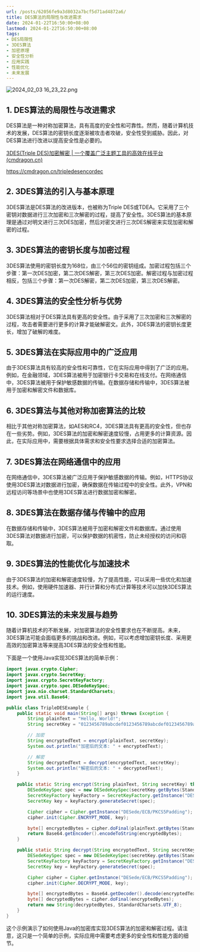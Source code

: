 ```yaml
---
url: /posts/62056fe9a3d8032a7bcf5d71ad4872a6/
title: DES算法的局限性与改进需求
date: 2024-01-22T16:50:00+08:00
lastmod: 2024-01-22T16:50:00+08:00
tags:
- DES局限性
- 3DES算法
- 加密原理
- 安全性分析
- 应用实践
- 性能优化
- 未来发展
---
```



<img src="https://static.cmdragon.cn/blog/images/2024_02_03 16_23_22.png@blog" title="2024_02_03 16_23_22.png" alt="2024_02_03 16_23_22.png"/>

## 1. DES算法的局限性与改进需求
DES算法是一种对称加密算法，具有高度的安全性和可靠性。然而，随着计算机技术的发展，DES算法的密钥长度逐渐被攻击者攻破，安全性受到威胁。因此，对DES算法进行改进以提高安全性是必要的。

[3DES(Triple DES)加密解密 | 一个覆盖广泛主题工具的高效在线平台(cmdragon.cn)](https://cmdragon.cn/tripledesencordec)

https://cmdragon.cn/tripledesencordec

## 2. 3DES算法的引入与基本原理
3DES算法是DES算法的改进版本，也被称为Triple DES或TDEA。它采用了三个密钥对数据进行三次加密和三次解密的过程，提高了安全性。3DES算法的基本原理是通过对明文进行三次DES加密，然后对密文进行三次DES解密来实现加密和解密的过程。

## 3. 3DES算法的密钥长度与加密过程
3DES算法使用的密钥长度为168位，由三个56位的密钥组成。加密过程包括三个步骤：第一次DES加密，第二次DES解密，第三次DES加密。解密过程与加密过程相反，包括三个步骤：第一次DES解密，第二次DES加密，第三次DES解密。

## 4. 3DES算法的安全性分析与优势
3DES算法相对于DES算法具有更高的安全性。由于采用了三次加密和三次解密的过程，攻击者需要进行更多的计算才能破解密文。此外，3DES算法的密钥长度更长，增加了破解的难度。

## 5. 3DES算法在实际应用中的广泛应用
由于3DES算法具有较高的安全性和可靠性，它在实际应用中得到了广泛的应用。例如，在金融领域，3DES算法被用于加密银行卡交易和在线支付。在网络通信中，3DES算法被用于保护敏感数据的传输。在数据存储和传输中，3DES算法被用于加密和解密文件和数据库。

## 6. 3DES算法与其他对称加密算法的比较
相比于其他对称加密算法，如AES和RC4，3DES算法具有更高的安全性，但也存在一些劣势。例如，3DES算法的加密和解密速度较慢，占用更多的计算资源。因此，在实际应用中，需要根据具体需求和安全性要求选择合适的加密算法。

## 7. 3DES算法在网络通信中的应用
在网络通信中，3DES算法被广泛应用于保护敏感数据的传输。例如，HTTPS协议使用3DES算法对数据进行加密，确保数据在传输过程中的安全性。此外，VPN和远程访问等场景中也使用3DES算法进行数据加密和解密。

## 8. 3DES算法在数据存储与传输中的应用
在数据存储和传输中，3DES算法被用于加密和解密文件和数据库。通过使用3DES算法对数据进行加密，可以保护数据的机密性，防止未经授权的访问和窃取。

## 9. 3DES算法的性能优化与加速技术
由于3DES算法的加密和解密速度较慢，为了提高性能，可以采用一些优化和加速技术。例如，使用硬件加速器、并行计算和分布式计算等技术可以加快3DES算法的运行速度。

## 10. 3DES算法的未来发展与趋势
随着计算机技术的不断发展，对加密算法的安全性要求也在不断提高。未来，3DES算法可能会面临更多的挑战和改进。例如，可以考虑增加密钥长度、采用更高效的加密算法等来提高3DES算法的安全性和性能。

下面是一个使用Java实现3DES算法的简单示例：

```java
import javax.crypto.Cipher;
import javax.crypto.SecretKey;
import javax.crypto.SecretKeyFactory;
import javax.crypto.spec.DESedeKeySpec;
import java.nio.charset.StandardCharsets;
import java.util.Base64;

public class TripleDESExample {
    public static void main(String[] args) throws Exception {
        String plainText = "Hello, World!";
        String secretKey = "0123456789abcdef0123456789abcdef0123456789abcdef";

        // 加密
        String encryptedText = encrypt(plainText, secretKey);
        System.out.println("加密后的文本: " + encryptedText);

        // 解密
        String decryptedText = decrypt(encryptedText, secretKey);
        System.out.println("解密后的文本: " + decryptedText);
    }

    public static String encrypt(String plainText, String secretKey) throws Exception {
        DESedeKeySpec spec = new DESedeKeySpec(secretKey.getBytes(StandardCharsets.UTF_8));
        SecretKeyFactory keyFactory = SecretKeyFactory.getInstance("DESede");
        SecretKey key = keyFactory.generateSecret(spec);

        Cipher cipher = Cipher.getInstance("DESede/ECB/PKCS5Padding");
        cipher.init(Cipher.ENCRYPT_MODE, key);

        byte[] encryptedBytes = cipher.doFinal(plainText.getBytes(StandardCharsets.UTF_8));
        return Base64.getEncoder().encodeToString(encryptedBytes);
    }

    public static String decrypt(String encryptedText, String secretKey) throws Exception {
        DESedeKeySpec spec = new DESedeKeySpec(secretKey.getBytes(StandardCharsets.UTF_8));
        SecretKeyFactory keyFactory = SecretKeyFactory.getInstance("DESede");
        SecretKey key = keyFactory.generateSecret(spec);

        Cipher cipher = Cipher.getInstance("DESede/ECB/PKCS5Padding");
        cipher.init(Cipher.DECRYPT_MODE, key);

        byte[] encryptedBytes = Base64.getDecoder().decode(encryptedText);
        byte[] decryptedBytes = cipher.doFinal(encryptedBytes);
        return new String(decryptedBytes, StandardCharsets.UTF_8);
    }
}
```

这个示例演示了如何使用Java的加密库实现3DES算法的加密和解密过程。请注意，这只是一个简单的示例，实际应用中需要考虑更多的安全性和性能方面的细节。

